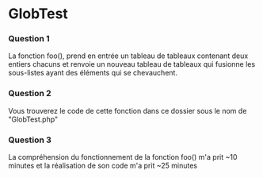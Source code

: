 # GlobTest

### Question 1

La fonction foo(), prend en entrée un tableau de tableaux contenant deux entiers chacuns et renvoie un nouveau tableau de tableaux qui fusionne les sous-listes ayant des éléments qui se chevauchent.

### Question 2

Vous trouverez le code de cette fonction dans ce dossier sous le nom de "GlobTest.php"

### Question 3

La compréhension du fonctionnement de la fonction foo() m'a prit ~10 minutes et la réalisation de son code m'a prit ~25 minutes